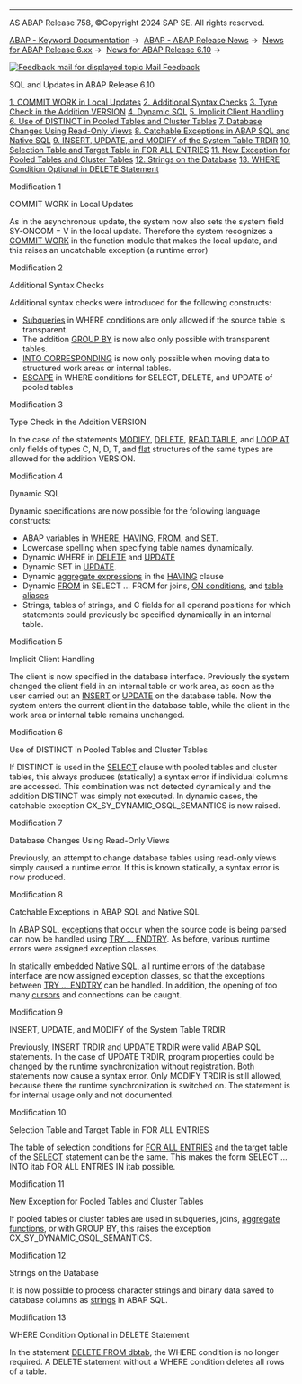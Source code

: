   

* * *

AS ABAP Release 758, ©Copyright 2024 SAP SE. All rights reserved.

[ABAP - Keyword Documentation](javascript:call_link\('abenabap.htm'\)) →  [ABAP - ABAP Release News](javascript:call_link\('abennews.htm'\)) →  [News for ABAP Release 6.xx](javascript:call_link\('abennews-6.htm'\)) →  [News for ABAP Release 6.10](javascript:call_link\('abennews-610.htm'\)) → 

 [![](Mail.gif?object=Mail.gif "Feedback mail for displayed topic") Mail Feedback](mailto:f1_help@sap.com?subject=Feedback%20on%20ABAP%20Documentation&body=Document:%20SQL%20and%20Updates%20in%20ABAP%20Release%206.10%2C%20ABENNEWS-610-SQL%2C%20758%0D%0A%0D%0AError:%0D%0A%0D%0A%0D%0A%0D%0ASuggestion%20for%20improvement:)

SQL and Updates in ABAP Release 6.10

[1\. COMMIT WORK in Local Updates](#!ABAP_MODIFICATION_1@1@)
[2\. Additional Syntax Checks](#!ABAP_MODIFICATION_2@2@)
[3\. Type Check in the Addition VERSION](#!ABAP_MODIFICATION_3@3@)
[4\. Dynamic SQL](#!ABAP_MODIFICATION_4@4@)
[5\. Implicit Client Handling](#!ABAP_MODIFICATION_5@5@)
[6\. Use of DISTINCT in Pooled Tables and Cluster Tables](#!ABAP_MODIFICATION_6@6@)
[7\. Database Changes Using Read-Only Views](#!ABAP_MODIFICATION_7@7@)
[8\. Catchable Exceptions in ABAP SQL and Native SQL](#!ABAP_MODIFICATION_8@8@)
[9\. INSERT, UPDATE, and MODIFY of the System Table TRDIR](#!ABAP_MODIFICATION_9@9@)
[10\. Selection Table and Target Table in FOR ALL ENTRIES](#!ABAP_MODIFICATION_10@10@)
[11\. New Exception for Pooled Tables and Cluster Tables](#!ABAP_MODIFICATION_11@11@)
[12\. Strings on the Database](#!ABAP_MODIFICATION_12@12@)
[13\. WHERE Condition Optional in DELETE Statement](#!ABAP_MODIFICATION_13@13@)

Modification 1   

COMMIT WORK in Local Updates

As in the asynchronous update, the system now also sets the system field SY-ONCOM = V in the local update. Therefore the system recognizes a [COMMIT WORK](javascript:call_link\('abapcommit.htm'\)) in the function module that makes the local update, and this raises an uncatchable exception (a runtime error)

Modification 2   

Additional Syntax Checks

Additional syntax checks were introduced for the following constructs:

-   [Subqueries](javascript:call_link\('abensubquery_glosry.htm'\) "Glossary Entry") in WHERE conditions are only allowed if the source table is transparent.
-   The addition [GROUP BY](javascript:call_link\('abapgroupby_clause.htm'\)) is now also only possible with transparent tables.
-   [INTO CORRESPONDING](javascript:call_link\('abapinto_clause.htm'\)) is now only possible when moving data to structured work areas or internal tables.
-   [ESCAPE](javascript:call_link\('abenwhere_logexp_like.htm'\)) in WHERE conditions for SELECT, DELETE, and UPDATE of pooled tables

Modification 3   

Type Check in the Addition VERSION

In the case of the statements [MODIFY](javascript:call_link\('abapmodify_dbtab.htm'\)), [DELETE](javascript:call_link\('abapdelete_dbtab.htm'\)), [READ TABLE](javascript:call_link\('abapread_table_dbtab.htm'\)), and [LOOP AT](javascript:call_link\('abaploop_at_dbtab.htm'\)) only fields of types C, N, D, T, and [flat](javascript:call_link\('abenflat_glosry.htm'\) "Glossary Entry") structures of the same types are allowed for the addition VERSION.

Modification 4   

Dynamic SQL

Dynamic specifications are now possible for the following language constructs:

-   ABAP variables in [WHERE](javascript:call_link\('abapwhere.htm'\)), [HAVING](javascript:call_link\('abaphaving_clause.htm'\)), [FROM](javascript:call_link\('abapfrom_clause.htm'\)), and [SET](javascript:call_link\('abapupdate.htm'\)).
-   Lowercase spelling when specifying table names dynamically.
-   Dynamic WHERE in [DELETE](javascript:call_link\('abapdelete_dbtab.htm'\)) and [UPDATE](javascript:call_link\('abapupdate.htm'\))
-   Dynamic SET in [UPDATE](javascript:call_link\('abapupdate.htm'\)).
-   Dynamic [aggregate expressions](javascript:call_link\('abapselect_aggregate.htm'\)) in the [HAVING](javascript:call_link\('abaphaving_clause.htm'\)) clause
-   Dynamic [FROM](javascript:call_link\('abapfrom_clause.htm'\)) in SELECT ... FROM for joins, [ON conditions](javascript:call_link\('abapselect_join.htm'\)), and [table aliases](javascript:call_link\('abapaliases.htm'\))
-   Strings, tables of strings, and C fields for all operand positions for which statements could previously be specified dynamically in an internal table.

Modification 5   

Implicit Client Handling

The client is now specified in the database interface. Previously the system changed the client field in an internal table or work area, as soon as the user carried out an [INSERT](javascript:call_link\('abapinsert_dbtab.htm'\)) or [UPDATE](javascript:call_link\('abapupdate.htm'\)) on the database table. Now the system enters the current client in the database table, while the client in the work area or internal table remains unchanged.

Modification 6   

Use of DISTINCT in Pooled Tables and Cluster Tables

If DISTINCT is used in the [SELECT](javascript:call_link\('abapselect_clause.htm'\)) clause with pooled tables and cluster tables, this always produces (statically) a syntax error if individual columns are accessed. This combination was not detected dynamically and the addition DISTINCT was simply not executed. In dynamic cases, the catchable exception CX\_SY\_DYNAMIC\_OSQL\_SEMANTICS is now raised.

Modification 7   

Database Changes Using Read-Only Views

Previously, an attempt to change database tables using read-only views simply caused a runtime error. If this is known statically, a syntax error is now produced.

Modification 8   

Catchable Exceptions in ABAP SQL and Native SQL

In ABAP SQL, [exceptions](javascript:call_link\('abenabap_sql_exceptions.htm'\)) that occur when the source code is being parsed can now be handled using [TRY ... ENDTRY](javascript:call_link\('abaptry.htm'\)). As before, various runtime errors were assigned exception classes.

In statically embedded [Native SQL](javascript:call_link\('abennative_sql_glosry.htm'\) "Glossary Entry"), all runtime errors of the database interface are now assigned exception classes, so that the exceptions between [TRY ... ENDTRY](javascript:call_link\('abaptry.htm'\)) can be handled. In addition, the opening of too many [cursors](javascript:call_link\('abapopen_cursor.htm'\)) and connections can be caught.

Modification 9   

INSERT, UPDATE, and MODIFY of the System Table TRDIR

Previously, INSERT TRDIR and UPDATE TRDIR were valid ABAP SQL statements. In the case of UPDATE TRDIR, program properties could be changed by the runtime synchronization without registration. Both statements now cause a syntax error. Only MODIFY TRDIR is still allowed, because there the runtime synchronization is switched on. The statement is for internal usage only and not documented.

Modification 10   

Selection Table and Target Table in FOR ALL ENTRIES

The table of selection conditions for [FOR ALL ENTRIES](javascript:call_link\('abapwhere.htm'\)) and the target table of the [SELECT](javascript:call_link\('abapinto_clause.htm'\)) statement can be the same. This makes the form SELECT ... INTO itab FOR ALL ENTRIES IN itab possible.

Modification 11   

New Exception for Pooled Tables and Cluster Tables

If pooled tables or cluster tables are used in subqueries, joins, [aggregate functions](javascript:call_link\('abenaggregate_function_glosry.htm'\) "Glossary Entry"), or with GROUP BY, this raises the exception CX\_SY\_DYNAMIC\_OSQL\_SEMANTICS.

Modification 12   

Strings on the Database

It is now possible to process character strings and binary data saved to database columns as [strings](javascript:call_link\('abenddic_builtin_types.htm'\)) in ABAP SQL.

Modification 13   

WHERE Condition Optional in DELETE Statement

In the statement [DELETE FROM dbtab](javascript:call_link\('abapdelete_dbtab.htm'\)), the WHERE condition is no longer required. A DELETE statement without a WHERE condition deletes all rows of a table.